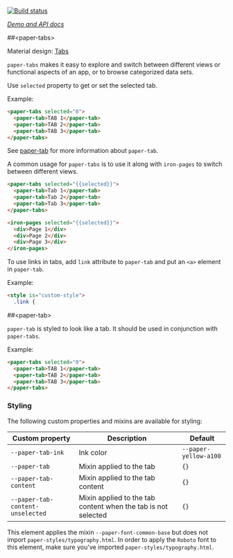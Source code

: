 
<!---

This README is automatically generated from the comments in these files:
paper-tab.html  paper-tabs.html

Edit those files, and our readme bot will duplicate them over here!
Edit this file, and the bot will squash your changes :)

The bot does some handling of markdown. Please file a bug if it does the wrong
thing! https://github.com/PolymerLabs/tedium/issues

-->

[![Build status](https://travis-ci.org/PolymerElements/paper-tabs.svg?branch=master)](https://travis-ci.org/PolymerElements/paper-tabs)

_[Demo and API docs](https://elements.polymer-project.org/elements/paper-tabs)_


##&lt;paper-tabs&gt;

Material design: [Tabs](https://www.google.com/design/spec/components/tabs.html)

`paper-tabs` makes it easy to explore and switch between different views or functional aspects of
an app, or to browse categorized data sets.

Use `selected` property to get or set the selected tab.

Example:

```html
<paper-tabs selected="0">
  <paper-tab>TAB 1</paper-tab>
  <paper-tab>TAB 2</paper-tab>
  <paper-tab>TAB 3</paper-tab>
</paper-tabs>
```

See <a href="?active=paper-tab">paper-tab</a> for more information about
`paper-tab`.

A common usage for `paper-tabs` is to use it along with `iron-pages` to switch
between different views.

```html
<paper-tabs selected="{{selected}}">
  <paper-tab>Tab 1</paper-tab>
  <paper-tab>Tab 2</paper-tab>
  <paper-tab>Tab 3</paper-tab>
</paper-tabs>

<iron-pages selected="{{selected}}">
  <div>Page 1</div>
  <div>Page 2</div>
  <div>Page 3</div>
</iron-pages>
```

To use links in tabs, add `link` attribute to `paper-tab` and put an `<a>`
element in `paper-tab`.

Example:

```html
<style is="custom-style">
  .link {
```



##&lt;paper-tab&gt;

`paper-tab` is styled to look like a tab.  It should be used in conjunction with
`paper-tabs`.

Example:

```html
<paper-tabs selected="0">
  <paper-tab>TAB 1</paper-tab>
  <paper-tab>TAB 2</paper-tab>
  <paper-tab>TAB 3</paper-tab>
</paper-tabs>
```

### Styling

The following custom properties and mixins are available for styling:

| Custom property | Description | Default |
| --- | --- | --- |
| `--paper-tab-ink` | Ink color | `--paper-yellow-a100` |
| `--paper-tab` | Mixin applied to the tab | `{}` |
| `--paper-tab-content` | Mixin applied to the tab content | `{}` |
| `--paper-tab-content-unselected` | Mixin applied to the tab content when the tab is not selected | `{}` |

This element applies the mixin `--paper-font-common-base` but does not import `paper-styles/typography.html`.
In order to apply the `Roboto` font to this element, make sure you've imported `paper-styles/typography.html`.


